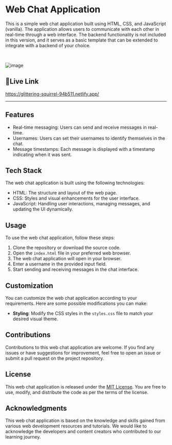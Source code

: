 # Web Chat Application

This is a simple web chat application built using HTML, CSS, and JavaScript (vanilla). The application allows users to communicate with each other in real-time through a web interface. The backend functionality is not included in this version, and it serves as a basic template that can be extended to integrate with a backend of your choice.

<br>

![image](https://github.com/TanishqSiva/Web-chat-apllication/assets/127381848/1063f2fd-53b0-4dbb-bdb0-bbd854b31999)


##  🔗Live Link
https://glittering-squirrel-94b511.netlify.app/

<hr>

## Features

- Real-time messaging: Users can send and receive messages in real-time.
- Usernames: Users can set their usernames to identify themselves in the chat.
- Message timestamps: Each message is displayed with a timestamp indicating when it was sent.

## Tech Stack

The web chat application is built using the following technologies:

- HTML: The structure and layout of the web page.
- CSS: Styles and visual enhancements for the user interface.
- JavaScript: Handling user interactions, managing messages, and updating the UI dynamically.

## Usage

To use the web chat application, follow these steps:

1. Clone the repository or download the source code.
2. Open the `index.html` file in your preferred web browser.
3. The web chat application will open in your browser.
4. Enter a username in the provided input field.
5. Start sending and receiving messages in the chat interface.

## Customization

You can customize the web chat application according to your requirements. Here are some possible modifications you can make:

- **Styling**: Modify the CSS styles in the `styles.css` file to match your desired visual theme.


## Contributions

Contributions to this web chat application are welcome. If you find any issues or have suggestions for improvement, feel free to open an issue or submit a pull request on the project repository.

## License

This web chat application is released under the [MIT License](LICENSE). You are free to use, modify, and distribute the code as per the terms of the license.

## Acknowledgments

This web chat application is based on the knowledge and skills gained from various web development resources and tutorials. We would like to acknowledge the developers and content creators who contributed to our learning journey.
